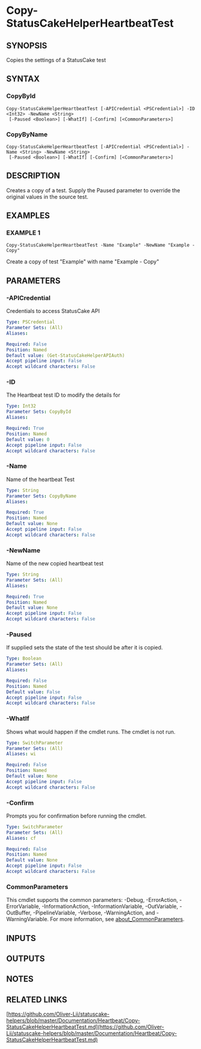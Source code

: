 # Copy-StatusCakeHelperHeartbeatTest

## SYNOPSIS
Copies the settings of a StatusCake test

## SYNTAX

### CopyById
```
Copy-StatusCakeHelperHeartbeatTest [-APICredential <PSCredential>] -ID <Int32> -NewName <String>
 [-Paused <Boolean>] [-WhatIf] [-Confirm] [<CommonParameters>]
```

### CopyByName
```
Copy-StatusCakeHelperHeartbeatTest [-APICredential <PSCredential>] -Name <String> -NewName <String>
 [-Paused <Boolean>] [-WhatIf] [-Confirm] [<CommonParameters>]
```

## DESCRIPTION
Creates a copy of a test.
Supply the Paused parameter to override the original values in the source test.

## EXAMPLES

### EXAMPLE 1
```
Copy-StatusCakeHelperHeartbeatTest -Name "Example" -NewName "Example - Copy"
```

Create a copy of test "Example" with name "Example - Copy"

## PARAMETERS

### -APICredential
Credentials to access StatusCake API

```yaml
Type: PSCredential
Parameter Sets: (All)
Aliases:

Required: False
Position: Named
Default value: (Get-StatusCakeHelperAPIAuth)
Accept pipeline input: False
Accept wildcard characters: False
```

### -ID
The Heartbeat test ID to modify the details for

```yaml
Type: Int32
Parameter Sets: CopyById
Aliases:

Required: True
Position: Named
Default value: 0
Accept pipeline input: False
Accept wildcard characters: False
```

### -Name
Name of the heartbeat Test

```yaml
Type: String
Parameter Sets: CopyByName
Aliases:

Required: True
Position: Named
Default value: None
Accept pipeline input: False
Accept wildcard characters: False
```

### -NewName
Name of the new copied heartbeat test

```yaml
Type: String
Parameter Sets: (All)
Aliases:

Required: True
Position: Named
Default value: None
Accept pipeline input: False
Accept wildcard characters: False
```

### -Paused
If supplied sets the state of the test should be after it is copied.

```yaml
Type: Boolean
Parameter Sets: (All)
Aliases:

Required: False
Position: Named
Default value: False
Accept pipeline input: False
Accept wildcard characters: False
```

### -WhatIf
Shows what would happen if the cmdlet runs.
The cmdlet is not run.

```yaml
Type: SwitchParameter
Parameter Sets: (All)
Aliases: wi

Required: False
Position: Named
Default value: None
Accept pipeline input: False
Accept wildcard characters: False
```

### -Confirm
Prompts you for confirmation before running the cmdlet.

```yaml
Type: SwitchParameter
Parameter Sets: (All)
Aliases: cf

Required: False
Position: Named
Default value: None
Accept pipeline input: False
Accept wildcard characters: False
```

### CommonParameters
This cmdlet supports the common parameters: -Debug, -ErrorAction, -ErrorVariable, -InformationAction, -InformationVariable, -OutVariable, -OutBuffer, -PipelineVariable, -Verbose, -WarningAction, and -WarningVariable. For more information, see [about_CommonParameters](http://go.microsoft.com/fwlink/?LinkID=113216).

## INPUTS

## OUTPUTS

## NOTES

## RELATED LINKS

[https://github.com/Oliver-Lii/statuscake-helpers/blob/master/Documentation/Heartbeat/Copy-StatusCakeHelperHeartbeatTest.md](https://github.com/Oliver-Lii/statuscake-helpers/blob/master/Documentation/Heartbeat/Copy-StatusCakeHelperHeartbeatTest.md)

